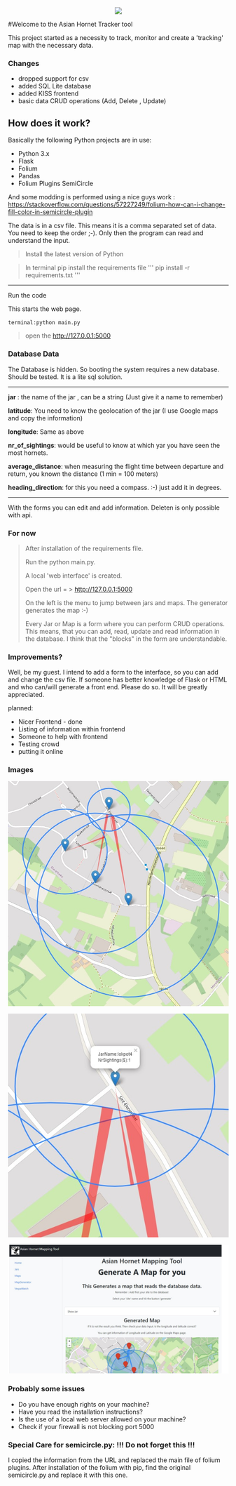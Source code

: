 <p align="center">
  <img src="https://www.vita-europe.com/beehealth/wp-content/uploads/frelon-asiatique-ss-fond-2.png" align="center" width="80px">
</p>



#Welcome to the Asian Hornet Tracker tool

This project started as a necessity to track, monitor and create a 'tracking' map with the necessary data.

### Changes
- dropped support for csv
- added SQL Lite database
- added KISS frontend
- basic data CRUD operations (Add, Delete , Update)

## How does it work? 

Basically the following Python projects are in use:
- Python 3.x
- Flask
- Folium
- Pandas
- Folium Plugins SemiCircle

And some modding is performed using a nice guys work : https://stackoverflow.com/questions/57227249/folium-how-can-i-change-fill-color-in-semicircle-plugin

The data is in a csv file. This means it is a comma separated set of data. You need to keep the order ;-).
Only then the program can read and understand the input. 


> Install the latest version of Python

> In terminal pip install the requirements file
> '''
> pip install -r requirements.txt
> '''
---
Run the code

This starts the web page.

[//]: <> (Inserting Code)
```
terminal:python main.py
```

> open the http://127.0.0.1:5000


### Database Data

The Database is hidden. So booting the system requires a new database. Should be tested. It is a lite sql solution.

---

**jar** :  the name of the jar , can be a string (Just give it a name to remember)

**latitude**: You need to know the geolocation of the jar (I use Google maps and copy the information)

**longitude**: Same as above

**nr_of_sightings**: would be useful to know at which yar you have seen the most hornets.

**average_distance**: when measuring the flight time between departure and return, you known the distance (1 min = 100 meters)

**heading_direction**: for this you need a compass. :-) just add it in degrees.

---

With the forms you can edit and add information. Deleten is only possible with api.

### For now
> After installation of the requirements file. 
> 
> Run the python main.py.
> 
> A local 'web interface' is created.
> 
> Open the url = > http://127.0.0.1:5000
> 
> On the left is the menu to jump between jars and maps. The generator generates the map :-)
> 
> Every Jar or Map is a form where you can perform CRUD operations. 
> This means, that you can add, read, update and read information in the database. 
> I think that the "blocks" in the form are understandable. 


### Improvements?
Well, be my guest. 
I intend to add a form to the interface, so you can add and change the csv file. If someone has better knowledge
of Flask or HTML and who can/will generate a front end. Please do so. It will be greatly appreciated.

planned:
- Nicer Frontend - done
- Listing of information within frontend
- Someone to help with frontend
- Testing crowd
- putting it online

### Images

![sample map](HornetTracker/images/map_sample.jpg)

![with information tags](HornetTracker/images/map_sample_informationtags.jpg)

![frontend](HornetTracker/images/frontend_example.jpg)



### Probably some issues
- Do you have enough rights on your machine?
- Have you read the installation instructions?
- Is the use of a local web server allowed on your machine? 
- Check if your firewall is not blocking port 5000

### Special Care for semicircle.py: !!! Do not forget this !!!
I copied the information from the URL and replaced the main file of folium plugins.
After installation of the folium with pip, find the original semicircle.py and replace it with this one.
